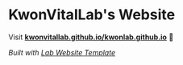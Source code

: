 
# KwonVitalLab's Website

Visit **[kwonvitallab.github.io/kwonlab.github.io](https://kwonvitallab.github.io/kwonlab.github.io)** 🚀

_Built with [Lab Website Template](https://greene-lab.gitbook.io/lab-website-template-docs)_

